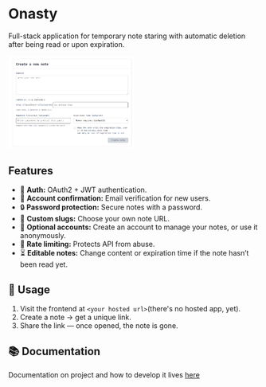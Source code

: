 # Onasty

Full-stack application for temporary note staring with automatic deletion after being read or upon expiration.

<img src="./docs/screenshot.png" width=50% height=50%>

## Features
- 🔑 **Auth:** OAuth2 + JWT authentication.
- 📧 **Account confirmation:** Email verification for new users.
- 🔒 **Password protection:** Secure notes with a password.
- 📝 **Custom slugs:** Choose your own note URL.
- 👤 **Optional accounts:** Create an account to manage your notes, or use it anonymously.
- 🚦 **Rate limiting:** Protects API from abuse.
- ⏳ **Editable notes:** Change content or expiration time if the note hasn’t been read yet.

## 📖 Usage
1. Visit the frontend at `<your hosted url>`(there's no hosted app, yet).
2. Create a note → get a unique link.
3. Share the link — once opened, the note is gone.

## 📚 Documentation
Documentation on project and how to develop it lives [here](/docs)
